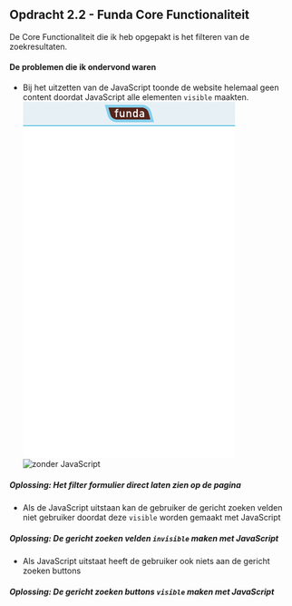 ## Opdracht 2.2 - Funda Core Functionaliteit

De Core Functionaliteit die ik heb opgepakt is het filteren van de zoekresultaten.

#### De problemen die ik ondervond waren
* Bij het uitzetten van de JavaScript toonde de website helemaal geen content doordat JavaScript alle elementen ```visible``` maakten.
![zonder JavaScript](readMeImg/noJs.png) ![zonder JavaScript](/readMeImg/noJsFix.png)

##### Oplossing: Het filter formulier direct laten zien op de pagina

* Als de JavaScript uitstaan kan de gebruiker de gericht zoeken velden niet gebruiker doordat deze ```visible``` worden gemaakt met JavaScript

##### Oplossing: De gericht zoeken velden ```invisible``` maken met JavaScript

* Als JavaScript uitstaat heeft de gebruiker ook niets aan de gericht zoeken buttons

##### Oplossing: De gericht zoeken buttons ```visible``` maken met JavaScript
 